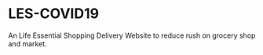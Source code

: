 # LES-COVID19
An Life Essential Shopping Delivery Website to reduce rush on grocery shop and market.
